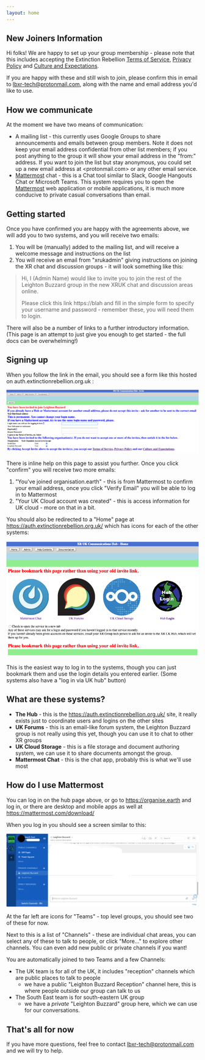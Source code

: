 ```yaml
---
layout: home
---
```


## New Joiners Information

Hi folks!  We are happy to set up your group membership - please note that this includes accepting the Extinction Rebellion [Terms of Service](https://cloud.extinctionrebellion.org.uk/index.php/s/c8bWip6iQnoLyYE), [Privacy Policy](https://cloud.extinctionrebellion.org.uk/index.php/s/9bBRewnq5wttNdX) and [Culture and Expectations](https://cloud.extinctionrebellion.org.uk/index.php/s/MfNRxE7N2oHWQZG).

If you are happy with these and still wish to join, please confirm this in email to <lbxr-tech@protonmail.com>, along with the name and email address you'd like to use.

## How we communicate

At the moment we have two means of communication:

- A mailing list - this currently uses Google Groups to share announcements and emails between group members.  Note it does not keep your email address confidential from other list members; if you post anything to the group it will show your email address in the "from:" address.  If you want to join the list but stay anonymous, you could set up a new email address at <protonmail.com> or any other email service.
- [Mattermost](https://mattermost.com/) chat - this is a Chat tool similar to Slack, Google Hangouts Chat or Microsoft Teams. This system requires you to open the [Mattermost](https://mattermost.com/) web application or mobile applications, it is much more conducive to private casual conversations than email.

## Getting started

Once you have confirmed you are happy with the agreements above, we will add you to two systems, and you will receive two emails:

1. You will be (manually) added to the mailing list, and will receive a welcome message and instructions on the list
2. You will receive an email from "xrukadmin" giving instructions on joining the XR chat and discussion groups - it will look something like this:

> Hi,
> I (Admin Name) would like to invite you to join the rest of the Leighton Buzzard group in the new XRUK chat and discussion areas online.
>
> Please click this link https://blah and fill in the simple form to specify your username and password - remember these, you will need them to login.

There will also be a number of links to a further introductory information.  (This page is an attempt to just give you enough to get started - the full docs can be overwhelming!)

## Signing up

When you follow the link in the email, you should see a form like this hosted on auth.extinctionrebellion.org.uk :

![XR hub invite image](/assets/images/hub_invite.png)

There is inline help on this page to assist you further.  Once you click "confirm" you will receive two more emails:

1. "You've joined organisation.earth" - this is from Mattermost to confirm your email address, once you click "Verify Email" you will be able to log in to Mattermost
2. "Your UK Cloud account was created" - this is access information for UK cloud - more on that in a bit.

You should also be redirected to a "Home" page at <https://auth.extinctionrebellion.org.uk/> which has icons for each of the other systems:

![XR hub home](/assets/images/hub_home.png)

This is the easiest way to log in to the systems, though you can just bookmark them and use the login details you entered earlier.  (Some systems also have a "log in via UK hub" button)

## What are these systems?

* **The Hub** - this is the <https://auth.extinctionrebellion.org.uk/> site, it really exists just to coordinate users and logins on the other sites
* **UK Forums** - this is an email-like forum system, the Leighton Buzzard group is not really using this yet, though you can use it to chat to other XR groups
* **UK Cloud Storage** - this is a file storage and document authoring system, we can use it to share documents amongst the group.
* **Mattermost Chat** - this is the chat app, probably this is what we'll use most

## How do I use Mattermost

You can log in on the hub page above, or go to <https://organise.earth> and log in, or there are desktop and mobile apps as well at https://mattermost.com/download/ 

When you log in you should see a screen similar to this:

![Mattermost screenshot](/assets/images/mattermost.png)

At the far left are icons for "Teams" - top level groups, you should see two of these for now.

Next to this is a list of "Channels" - these are individual chat areas, you can select any of these to talk to people, or click "More..." to explore other channels.  You can even add new public or private channels if you want!

You are automatically joined to two Teams and a few Channels:

- The UK team is for all of the UK, it includes "reception" channels which are public places to talk to people
  - we have a public "Leighton Buzzard Reception" channel here, this is where people outside our group can talk to us
- The South East team is for south-eastern UK group
  - we have a *private* "Leighton Buzzard" group here, which we can use for our conversations.

## That's all for now

If you have more questions, feel free to contact <lbxr-tech@protonmail.com> and we will try to help.
